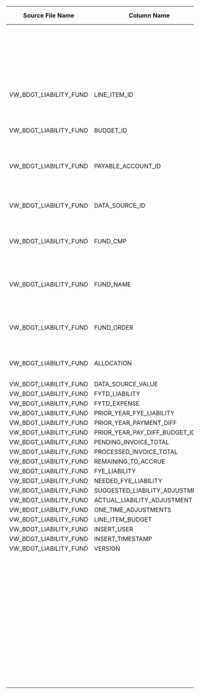 |	Source File Name	|	Column Name	|	Data Type	|	Length	|	Precision	|	Nullable	|	PK	|	BK	|		|		|		|		|	Target Table Name	|	Column Name	|	Data Type	|	Length	|	Nullable	|	PK	|
|	---	|	---	|	---	|	---	|	---	|	---	|	---	|	---	|	---	|	---	|	---	|	---	|	---	|	---	|	---	|	---	|	---	|	---	|
|		|		|		|		|		|		|		|		|		|		|	"Update if data already present, else inert"	|		|		|		|		|		|		|		|
|	VW_BDGT_LIABILITY_FUND	|	LINE_ITEM_ID	|	string	|	100	|		|		|		|	SEQ Number	|		|	Table Name:  HDM.BUD_LIABILITY_FUND<br>Condition: LIAB_KEY = LIAB_KEY1 AND BUD_FUND_COMPST_KEY = BUD_FUND_COMPST_KEY1<br>Output Column: LIAB_FUND_KEY	|		|		|	BUD_LIABILITY_FUND	|	LIAB_FUND_KEY	|	"number(p,s)"	|	10	|		|		|
|	VW_BDGT_LIABILITY_FUND	|	BUDGET_ID	|	string	|	100	|		|		|		|		|		|	Table Name: HDM.BUDGET<br>Condition: BUD_ID = BUDGET_ID_out <br>Output Column: BUD_KEY	|		|		|	BUD_LIABILITY_FUND	|	BUD_KEY	|	"number(p,s)"	|	10	|		|		|
|	VW_BDGT_LIABILITY_FUND	|	PAYABLE_ACCOUNT_ID	|	string	|	30	|		|		|		|		|		|	Table Name: HDM.BUD_EXPENSE_LINE_ITEM<br>Condition: EXPNS_LINE_ITEM_ID = LINE_ITEM_ID_out <br>Output Column: EXPNS_LINE_ITEM_KEY	|		|		|	BUD_LIABILITY_FUND	|	EXPNS_LINE_ITEM_KEY	|	"number(p,s)"	|	10	|		|		|
|	VW_BDGT_LIABILITY_FUND	|	DATA_SOURCE_ID	|	string	|	100	|		|		|		|		|		|	Table Name: HDM.BUD_ACCOUNT<br>Condition: ACCT_ID = PAYABLE_ACCOUNT_ID_out<br>Output Column: BUD_ACCT_KEY 	|		|		|	BUD_LIABILITY_FUND	|	BUD_ACCT_KEY	|	"number(p,s)"	|	10	|		|		|
|	VW_BDGT_LIABILITY_FUND	|	FUND_CMP	|	string	|	20	|		|		|		|		|		|	Table Name: HDM.BUD_DATA_SOURCE_DIM<br>Condition: DATA_SRC_ID = DATA_SOURCE_ID_out<br>Output Column: DATA_SRC_DIM_KEY	|		|		|	BUD_LIABILITY_FUND	|	DATA_SRC_DIM_KEY	|	"number(p,s)"	|	10	|		|		|
|	VW_BDGT_LIABILITY_FUND	|	FUND_NAME	|	string	|	80	|		|		|		|		|		|	Table Name: HDM.BUD_FUND_COMPOSITE<br>Condition: FUND_COMPST_ID = FUND_CMP_out<br>Output Column: BUD_FUND_COMPST_KEY	|		|		|	BUD_LIABILITY_FUND	|	BUD_FUND_COMPST_KEY	|	"number(p,s)"	|	10	|		|		|
|	VW_BDGT_LIABILITY_FUND	|	FUND_ORDER	|	double	|	15	|		|		|		|		|		|	Table Name: HDM.BUD_LIABILITY<br>Condition: LINE_ITEM_ID = LINE_ITEM_ID_out AND BUD_ID = BUDGET_ID_out <br>Output Column: LIAB_KEY 	|		|		|	BUD_LIABILITY_FUND	|	LIAB_KEY	|	"number(p,s)"	|	10	|		|		|
|	VW_BDGT_LIABILITY_FUND	|	ALLOCATION	|	double	|	15	|		|		|		|		|		|	Table Name: HDM.BUDGET<br>Condition: BUD_ID = PRIOR_YEAR_PAY_DIFF_BUDGET_ID_out<br>Output Column: BUD_KEY	|		|		|	BUD_LIABILITY_FUND	|	PRIR_YR_PMT_DIFF_BUD_KEY	|	"number(p,s)"	|	10	|		|		|
|	VW_BDGT_LIABILITY_FUND	|	DATA_SOURCE_VALUE	|	double	|	15	|		|		|		|	ALLOCATION	|		|		|		|		|	BUD_LIABILITY_FUND	|	ALLOCN	|	number	|	15	|		|		|
|	VW_BDGT_LIABILITY_FUND	|	FYTD_LIABILITY	|	double	|	15	|		|		|		|	DATA_SOURCE_VALUE	|		|		|		|		|	BUD_LIABILITY_FUND	|	DATA_SRC_VAL	|	number	|	15	|		|		|
|	VW_BDGT_LIABILITY_FUND	|	FYTD_EXPENSE	|	double	|	15	|		|		|		|	FYTD_LIABILITY	|		|		|		|		|	BUD_LIABILITY_FUND	|	FYTD_LIAB	|	number	|	15	|		|		|
|	VW_BDGT_LIABILITY_FUND	|	PRIOR_YEAR_FYE_LIABILITY	|	double	|	15	|		|		|		|	FYTD_EXPENSE	|		|		|		|		|	BUD_LIABILITY_FUND	|	FYTD_EXPNS	|	number	|	15	|		|		|
|	VW_BDGT_LIABILITY_FUND	|	PRIOR_YEAR_PAYMENT_DIFF	|	double	|	15	|		|		|		|	PRIOR_YEAR_FYE_LIABILITY	|		|		|		|		|	BUD_LIABILITY_FUND	|	PRIR_YR_FYE_LIAB	|	number	|	15	|		|		|
|	VW_BDGT_LIABILITY_FUND	|	PRIOR_YEAR_PAY_DIFF_BUDGET_ID	|	string	|	100	|		|		|		|	PRIOR_YEAR_PAYMENT_DIFF	|		|		|		|		|	BUD_LIABILITY_FUND	|	PRIR_YR_PMT_DIFF	|	number	|	15	|		|		|
|	VW_BDGT_LIABILITY_FUND	|	PENDING_INVOICE_TOTAL	|	double	|	15	|		|		|		|	PENDING_INVOICE_TOTAL	|		|		|		|		|	BUD_LIABILITY_FUND	|	PEND_INVC_TOT	|	number	|	15	|		|		|
|	VW_BDGT_LIABILITY_FUND	|	PROCESSED_INVOICE_TOTAL	|	double	|	15	|		|		|		|	PROCESSED_INVOICE_TOTAL	|		|		|		|		|	BUD_LIABILITY_FUND	|	PRCSD_INVC_TOT	|	number	|	15	|		|		|
|	VW_BDGT_LIABILITY_FUND	|	REMAINING_TO_ACCRUE	|	double	|	15	|		|		|		|	REMAINING_TO_ACCRUE	|		|		|		|		|	BUD_LIABILITY_FUND	|	REMNG_TO_ACCRUE	|	number	|	15	|		|		|
|	VW_BDGT_LIABILITY_FUND	|	FYE_LIABILITY	|	double	|	15	|		|		|		|	FYE_LIABILITY	|		|		|		|		|	BUD_LIABILITY_FUND	|	FYE_LIAB	|	number	|	15	|		|		|
|	VW_BDGT_LIABILITY_FUND	|	NEEDED_FYE_LIABILITY	|	double	|	15	|		|		|		|	NEEDED_FYE_LIABILITY	|		|		|		|		|	BUD_LIABILITY_FUND	|	NEEDED_FYE_LIAB	|	number	|	15	|		|		|
|	VW_BDGT_LIABILITY_FUND	|	SUGGESTED_LIABILITY_ADJUSTMENT	|	double	|	15	|		|		|		|	SUGGESTED_LIABILITY_ADJUSTMENT	|		|		|		|		|	BUD_LIABILITY_FUND	|	SUGGESTED_LIAB_ADJMT	|	number	|	15	|		|		|
|	VW_BDGT_LIABILITY_FUND	|	ACTUAL_LIABILITY_ADJUSTMENT	|	double	|	15	|		|		|		|	ACTUAL_LIABILITY_ADJUSTMENT	|		|		|		|		|	BUD_LIABILITY_FUND	|	ACTL_LIAB_ADJMT	|	number	|	15	|		|		|
|	VW_BDGT_LIABILITY_FUND	|	ONE_TIME_ADJUSTMENTS	|	double	|	15	|		|		|		|	ONE_TIME_ADJUSTMENTS	|		|		|		|		|	BUD_LIABILITY_FUND	|	ONE_TM_ADJMTS	|	number	|	15	|		|		|
|	VW_BDGT_LIABILITY_FUND	|	LINE_ITEM_BUDGET	|	double	|	15	|		|		|		|	LINE_ITEM_BUDGET	|		|		|		|		|	BUD_LIABILITY_FUND	|	LINE_ITEM_BUD	|	number	|	15	|		|		|
|	VW_BDGT_LIABILITY_FUND	|	INSERT_USER	|	string	|	30	|		|		|		|	VERSION	|		|		|		|		|	BUD_LIABILITY_FUND	|	VRSN	|	number	|	15	|		|		|
|	VW_BDGT_LIABILITY_FUND	|	INSERT_TIMESTAMP	|	string	|	30	|		|		|		|		|	Y'	|		|		|		|	BUD_LIABILITY_FUND	|	CURR_ROW_FLG	|	nvarchar2	|	1	|		|		|
|	VW_BDGT_LIABILITY_FUND	|	VERSION	|	double	|	15	|		|		|		|		|	SYSDATE	|		|		|		|	BUD_LIABILITY_FUND	|	ROW_STRT_DTTM	|	date	|	19	|		|		|
|		|		|		|		|		|		|		|		|		|		|		|		|	BUD_LIABILITY_FUND	|	ROW_STOP_DTTM	|	date	|	19	|		|		|
|		|		|		|		|		|		|		|		|		|		|		|		|	BUD_LIABILITY_FUND	|	ETL_LOAD_CYC_KEY	|	"number(p,s)"	|	10	|		|		|
|		|		|		|		|		|		|		|		|		|		|		|		|	BUD_LIABILITY_FUND	|	SRC_SYS_ID	|	number	|	15	|		|		|
|		|		|		|		|		|		|		|		|		|		|		|		|		|		|		|		|		|		|
|		|		|		|		|		|		|		|		|		|		|		|		|		|		|		|		|		|		|
|		|		|		|		|		|		|		|		|		|		|		|		|		|		|		|		|		|		|
|		|		|		|		|		|		|		|		|		|		|		|		|		|		|		|		|		|		|
|		|		|		|		|		|		|		|		|		|		|		|		|		|		|		|		|		|		|
|		|		|		|		|		|		|		|		|		|		|		|		|		|		|		|		|		|		|
|		|		|		|		|		|		|		|		|		|		|		|		|		|		|		|		|		|		|
|		|		|		|		|		|		|		|		|		|		|		|		|		|		|		|		|		|		|
|		|		|		|		|		|		|		|		|		|		|		|		|		|		|		|		|		|		|
|		|		|		|		|		|		|		|		|		|		|		|		|		|		|		|		|		|		|
|		|		|		|		|		|		|		|		|		|		|		|		|		|		|		|		|		|		|
|		|		|		|		|		|		|		|		|		|		|		|		|		|		|		|		|		|		|
|		|		|		|		|		|		|		|		|		|		|		|		|		|		|		|		|		|		|
|		|		|		|		|		|		|		|		|		|		|		|		|		|		|		|		|		|		|
|		|		|		|		|		|		|		|		|		|		|		|		|		|		|		|		|		|		|
|		|		|		|		|		|		|		|		|		|		|		|		|		|		|		|		|		|		|
|		|		|		|		|		|		|		|		|		|		|		|		|		|		|		|		|		|		|
|		|		|		|		|		|		|		|		|		|		|		|		|		|		|		|		|		|		|
|		|		|		|		|		|		|		|		|		|		|		|		|		|		|		|		|		|		|
|		|		|		|		|		|		|		|		|		|		|		|		|		|		|		|		|		|		|
|		|		|		|		|		|		|		|		|		|		|		|		|		|		|		|		|		|		|
|		|		|		|		|		|		|		|		|		|		|		|		|		|		|		|		|		|		|
|		|		|		|		|		|		|		|		|		|		|		|		|		|		|		|		|		|		|
|		|		|		|		|		|		|		|		|		|		|		|		|		|		|		|		|		|		|
|		|		|		|		|		|		|		|		|		|		|		|		|		|		|		|		|		|		|
|		|		|		|		|		|		|		|		|		|		|		|		|		|		|		|		|		|		|
|		|		|		|		|		|		|		|		|		|		|		|		|		|		|		|		|		|		|
|		|		|		|		|		|		|		|		|		|		|		|		|		|		|		|		|		|		|
|		|		|		|		|		|		|		|		|		|		|		|		|		|		|		|		|		|		|
|		|		|		|		|		|		|		|		|		|		|		|		|		|		|		|		|		|		|
|		|		|		|		|		|		|		|		|		|		|		|		|		|		|		|		|		|		|
|		|		|		|		|		|		|		|		|		|		|		|		|		|		|		|		|		|		|
|		|		|		|		|		|		|		|		|		|		|		|		|		|		|		|		|		|		|
|		|		|		|		|		|		|		|		|		|		|		|		|		|		|		|		|		|		|
|		|		|		|		|		|		|		|		|		|		|		|		|		|		|		|		|		|		|
|		|		|		|		|		|		|		|		|		|		|		|		|		|		|		|		|		|		|
|		|		|		|		|		|		|		|		|		|		|		|		|		|		|		|		|		|		|
|		|		|		|		|		|		|		|		|		|		|		|		|		|		|		|		|		|		|
|		|		|		|		|		|		|		|		|		|		|		|		|		|		|		|		|		|		|
|		|		|		|		|		|		|		|		|		|		|		|		|		|		|		|		|		|		|
|		|		|		|		|		|		|		|		|		|		|		|		|		|		|		|		|		|		|
|		|		|		|		|		|		|		|		|		|		|		|		|		|		|		|		|		|		|
|		|		|		|		|		|		|		|		|		|		|		|		|		|		|		|		|		|		|
|		|		|		|		|		|		|		|		|		|		|		|		|		|		|		|		|		|		|
|		|		|		|		|		|		|		|		|		|		|		|		|		|		|		|		|		|		|
|		|		|		|		|		|		|		|		|		|		|		|		|		|		|		|		|		|		|
|		|		|		|		|		|		|		|		|		|		|		|		|		|		|		|		|		|		|
